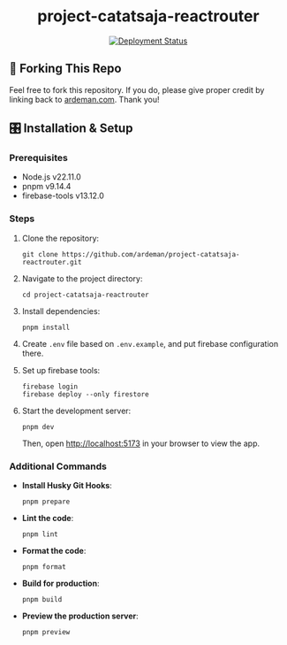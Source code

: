 <h1 align="center">
  project-catatsaja-reactrouter
</h1>

<p align="center">
  <a href="https://github.com/ardeman/project-catatsaja-reactrouter/actions/workflows/firebase-remix.yml" target="_blank">
    <img src="https://github.com/ardeman/project-catatsaja-reactrouter/actions/workflows/firebase-remix.yml/badge.svg?branch=main" alt="Deployment Status" />
  </a>
</p>

## 🍴 Forking This Repo

Feel free to fork this repository. If you do, please give proper credit by linking back to [ardeman.com](https://ardeman.com/). Thank you!

## 🎛️ Installation & Setup

### Prerequisites

- Node.js v22.11.0
- pnpm v9.14.4
- firebase-tools v13.12.0

### Steps

1. Clone the repository:

   ```shell
   git clone https://github.com/ardeman/project-catatsaja-reactrouter.git
   ```

2. Navigate to the project directory:

   ```shell
   cd project-catatsaja-reactrouter
   ```

3. Install dependencies:

   ```shell
   pnpm install
   ```

4. Create `.env` file based on `.env.example`, and put firebase configuration there.

5. Set up firebase tools:

   ```shell
   firebase login
   firebase deploy --only firestore
   ```

6. Start the development server:

   ```shell
   pnpm dev
   ```

   Then, open [http://localhost:5173](http://localhost:5173) in your browser to view the app.

### Additional Commands

- **Install Husky Git Hooks**:

  ```shell
  pnpm prepare
  ```

- **Lint the code**:

  ```shell
  pnpm lint
  ```

- **Format the code**:

  ```shell
  pnpm format
  ```

- **Build for production**:

  ```shell
  pnpm build
  ```

- **Preview the production server**:

  ```shell
  pnpm preview
  ```
